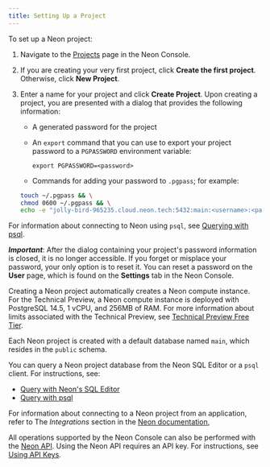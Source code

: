 ```yaml
---
title: Setting Up a Project
---
```


To set up a Neon project:

1. Navigate to the [Projects](https://console.neon.tech/app/projects) page in the Neon Console.
2. If you are creating your very first project, click **Create the first project**. Otherwise, click **New Project**. 
3. Enter a name for your project and click **Create Project**. Upon creating a project, you are presented with a dialog that provides the following information:

    - A generated password for the project
    - An `export` command that you can use to export your project password to a `PGPASSWORD` environment variable:

        `export PGPASSWORD=<password>`

    - Commands for adding your password to `.pgpass`; for example:

    ```bash
    touch ~/.pgpass && \
    chmod 0600 ~/.pgpass && \
    echo -e "jolly-bird-965235.cloud.neon.tech:5432:main:<username>:<password>\n$(cat ~/.pgpass)" > ~/.pgpass
    ```

For information about connecting to Neon using `psql`, see [Querying with psql](../get-started-with-neon/query-with-psql-editor).

**_Important_**: After the dialog containing your project's password information is closed, it is no longer accessible. If you forget or misplace your password, your only option is to reset it. You can reset a password on the **User** page, which is found on the **Settings** tab in the Neon Console.

Creating a Neon project automatically creates a Neon compute instance. For the Technical Preview, a Neon compute instance is deployed with PostgreSQL 14.5, 1 vCPU, and 256MB of RAM. For more information about limits associated with the Technical Preview, see [Technical Preview Free Tier](../reference/technical-preview-free-tier). 

Each Neon project is created with a default database named `main`, which resides in the `public` schema.

You can query a Neon project database from the Neon SQL Editor or a `psql` client. For instructions, see:

- [Query with Neon's SQL Editor](../get-started-with-neon/query-with-neon-sql-editor)
- [Query with psql](../get-started-with-neon/query-with-psql-editor)

For information about connecting to a Neon project from an application, refer to The _Integrations_ section in the [Neon documentation](https://neon.tech/docs/cloud/about/), 

All operations supported by the Neon Console can also be performed with the [Neon API](../../reference/api-reference). Using the Neon API requires an API key. For instructions, see [Using API Keys](using-api-keys).